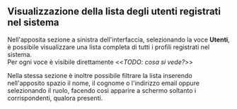 ## Visualizzazione della lista degli utenti registrati nel sistema
Nell'apposita sezione a sinistra dell'interfaccia, selezionando la voce **Utenti**, è possibile visualizzare una lista completa di tutti i profili registrati nel sistema. </br>
Per ogni voce è visibile direttamente <<*TODO: cosa si vede?*>> </br>

Nella stessa sezione è inoltre possibile filtrare la lista inserendo nell'apposito spazio il nome, il cognome o l'indirizzo email oppure selezionando il ruolo, facendo così apparire a schermo soltanto i corrispondenti, qualora presenti. </b>
